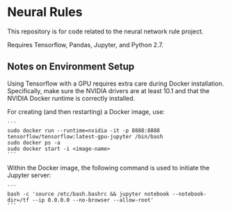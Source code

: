 # Neural Rules

This repository is for code related to the neural network rule project.

Requires Tensorflow, Pandas, Jupyter, and Python 2.7.


## Notes on Environment Setup

Using Tensorflow with a GPU requires extra care during Docker installation. Specifically, make sure the NVIDIA drivers are at least 10.1 and that the NVIDIA Docker runtime is correctly installed.

For creating (and then restarting) a Docker image, use:

    ```
    sudo docker run --runtime=nvidia -it -p 8888:8888 tensorflow/tensorflow:latest-gpu-jupyter /bin/bash
    sudo docker ps -a
    sudo docker start -i <image-name>
    ```

Within the Docker image, the following command is used to initiate the Jupyter server:

    ```
    bash -c 'source /etc/bash.bashrc && jupyter notebook --notebook-dir=/tf --ip 0.0.0.0 --no-browser --allow-root'
    ```
